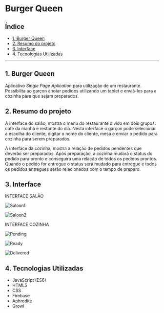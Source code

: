 # Burger Queen

## Índice

* [1. Burger Queen](#1-burger-queen)
* [2. Resumo do projeto](#2-resumo-do-projeto)
* [3. Interface](#3-interface)
* [4. Tecnologias Utilizadas](#4-tecnologias-utilizadas)

***

## 1. Burger Queen

Aplicativo _Single Page Aplication_ para utilização de um restaurante. Possibilita ao garçon anotar pedidos utilizando um tablet e enviá-los para a cozinha para que sejam preparados.

## 2. Resumo do projeto

A interface do salão, mostra o menu do restaurante divido em dois grupos: café da manhã e restante do dia.
Nesta interface o garçon pode selecionar a escolha do cliente, digitar o nome do cliente, mesa e enviar o pedido para cozinha para serem preparados.

A interface da cozinha, mostra a relação de pedidos pendentes que deverão ser preparados.
Após preparação, a cozinha mudará o status do pedido para pronto e conseguirá uma relação de todos os pedidos prontos.
Quando o pedido for entregue o status será mudado para entregue e todos os pedidos entregues serão relacionados com o tempo de preparo.

## 3. Interface

  INTERFACE SALÃO

![Saloon1](https://raw.githubusercontent.com/MiSilvaSouza/sap003-burger-queen/master/public/imagens/Captura%20de%20tela%20de%202020-01-14%2017-19-14.png)

![Saloon2](https://raw.githubusercontent.com/MiSilvaSouza/sap003-burger-queen/master/public/imagens/Captura%20de%20tela%20de%202020-01-14%2017-19-43.png)

 INTERFACE COZINHA

![Pending](https://raw.githubusercontent.com/MiSilvaSouza/sap003-burger-queen/master/public/imagens/Captura%20de%20tela%20de%202020-01-14%2017-20-37.png)

![Ready](https://raw.githubusercontent.com/MiSilvaSouza/sap003-burger-queen/master/public/imagens/Captura%20de%20tela%20de%202020-01-14%2017-21-07.png)

![Delivered](https://raw.githubusercontent.com/MiSilvaSouza/sap003-burger-queen/master/public/imagens/Captura%20de%20tela%20de%202020-01-14%2017-21-34.png)



 
## 4. Tecnologias Utilizadas

* JavaScript (ES6)
* HTML5
* CSS
* Firebase
* Aphrodite
* Growl
